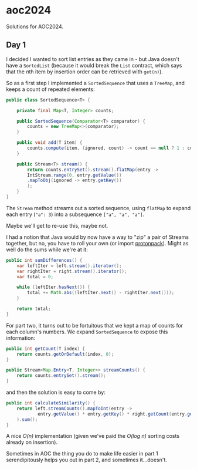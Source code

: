 # aoc2024

Solutions for AOC2024.

## Day 1

I decided I wanted to sort list entries as they came in - but Java doesn't have a `SortedList` (because it would break the `List` contract, which says that the *n*th item by insertion order can be retrieved with `get(n)`).

So as a first step I implemented a `SortedSequence` that uses a `TreeMap`, and keeps a count of repeated elements:

```java
public class SortedSequence<T> {

    private final Map<T, Integer> counts;

    public SortedSequence(Comparator<T> comparator) {
        counts = new TreeMap<>(comparator);
    }

    public void add(T item) {
        counts.compute(item, (ignored, count) -> count == null ? 1 : count + 1);
    }

    public Stream<T> stream() {
        return counts.entrySet().stream().flatMap(entry ->
        IntStream.range(0, entry.getValue())
        .mapToObj(ignored -> entry.getKey())
        );
    }
}
```

The `Stream` method streams out a sorted sequence, using `flatMap` to expand each entry (`"a": 3`) into a subsequence `["a", "a", "a"]`.

Maybe we'll get to re-use this, maybe not.

I had a notion that Java would by now have a way to "zip" a pair of Streams together, but no, you have to roll your own (or import [protonpack](https://github.com/poetix/protonpack)). Might as well do the sums while we're at it:

```java
public int sumDifferences() {
    var leftIter = left.stream().iterator();
    var rightIter = right.stream().iterator();
    var total = 0;

    while (leftIter.hasNext()) {
        total += Math.abs((leftIter.next() - rightIter.next()));
    }

    return total;
}
```

For part two, it turns out to be fortuitous that we kept a map of counts for each column's numbers. We expand `SortedSequence` to expose this information:

```java
public int getCount(T index) {
    return counts.getOrDefault(index, 0);
}

public Stream<Map.Entry<T, Integer>> streamCounts() {
    return counts.entrySet().stream();
}
```

and then the solution is easy to come by:

```java
public int calculateSimilarity() {
    return left.streamCounts().mapToInt(entry ->
            entry.getValue() * entry.getKey() * right.getCount(entry.getKey())
    ).sum();
}
```

A nice _O(n)_ implementation (given we've paid the _O(log n)_ sorting costs already on insertion).

Sometimes in AOC the thing you do to make life easier in part 1 serendipitously helps you out in part 2, and sometimes it...doesn't.